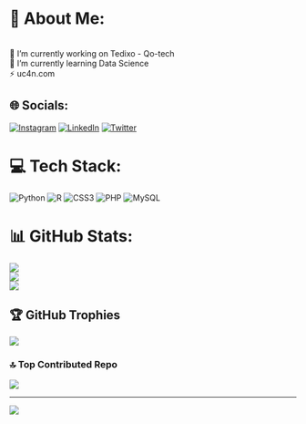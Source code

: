 # 💫 About Me:
<br>🔭 I’m currently working on Tedixo - Qo-tech<br>🌱 I’m currently learning Data Science<br>⚡ uc4n.com


## 🌐 Socials:
[![Instagram](https://img.shields.io/badge/Instagram-%23E4405F.svg?logo=Instagram&logoColor=white)](https://instagram.com/tedixotr) [![LinkedIn](https://img.shields.io/badge/LinkedIn-%230077B5.svg?logo=linkedin&logoColor=white)](https://linkedin.com/in/umutcan-edizaslan-ba2801202) [![Twitter](https://img.shields.io/badge/Twitter-%231DA1F2.svg?logo=Twitter&logoColor=white)](https://twitter.com/UEdizaslan) 

# 💻 Tech Stack:
![Python](https://img.shields.io/badge/python-3670A0?style=for-the-badge&logo=python&logoColor=ffdd54) ![R](https://img.shields.io/badge/r-%23276DC3.svg?style=for-the-badge&logo=r&logoColor=white) ![CSS3](https://img.shields.io/badge/css3-%231572B6.svg?style=for-the-badge&logo=css3&logoColor=white) ![PHP](https://img.shields.io/badge/php-%23777BB4.svg?style=for-the-badge&logo=php&logoColor=white) ![MySQL](https://img.shields.io/badge/mysql-%2300f.svg?style=for-the-badge&logo=mysql&logoColor=white)
# 📊 GitHub Stats:
![](https://github-readme-stats.vercel.app/api?username=c1n-s4&theme=dark&hide_border=false&include_all_commits=false&count_private=false)<br/>
![](https://github-readme-streak-stats.herokuapp.com/?user=c1n-s4&theme=dark&hide_border=false)<br/>
![](https://github-readme-stats.vercel.app/api/top-langs/?username=c1n-s4&theme=dark&hide_border=false&include_all_commits=false&count_private=false&layout=compact)

## 🏆 GitHub Trophies
![](https://github-profile-trophy.vercel.app/?username=c1n-s4&theme=radical&no-frame=false&no-bg=true&margin-w=4)

### 🔝 Top Contributed Repo
![](https://github-contributor-stats.vercel.app/api?username=c1n-s4&limit=5&theme=chalk&combine_all_yearly_contributions=true)

---
[![](https://visitcount.itsvg.in/api?id=c1n-s4&icon=9&color=12)](https://visitcount.itsvg.in)

<!-- Proudly created with GPRM ( https://gprm.itsvg.in ) -->

